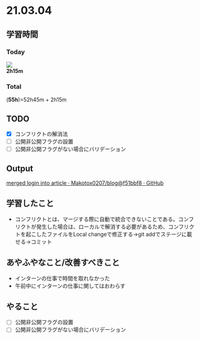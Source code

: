 # 21.03.04

## 学習時間
### Today
![](https://lh6.googleusercontent.com/TKyctFggisYGE5rpAH_PSK5Quo4bwEFnA65owzoQ-E50mPHki4_h5odSKNnz6y9TRj8=s600 "")
<br>
**2h15m**
### Total
(**55h**)=52h45m + 2h15m

## TODO
- [x]  コンフリクトの解消法
- [ ]  公開非公開フラグの設置
- [ ]  公開非公開フラグがない場合にバリデーション

## Output
[merged login into article · Makotox0207/blog@f51bbf8 · GitHub](https://github.com/Makotox0207/blog/commit/f51bbf83d82a545620a0a3ba682e1f60ba4cb357)


## 学習したこと
* コンフリクトとは、マージする際に自動で統合できないことである。コンフリクトが発生した場合は、ローカルで解消する必要があるため、コンフリクトを起こしたファイルをLocal changeで修正する→git addでステージに載せる→コミット

## あやふやなこと/改善すべきこと
* インターンの仕事で時間を取れなかった
* 午前中にインターンの仕事に関してはおわらす

## やること
- [ ]  公開非公開フラグの設置
- [ ]  公開非公開フラグがない場合にバリデーション
